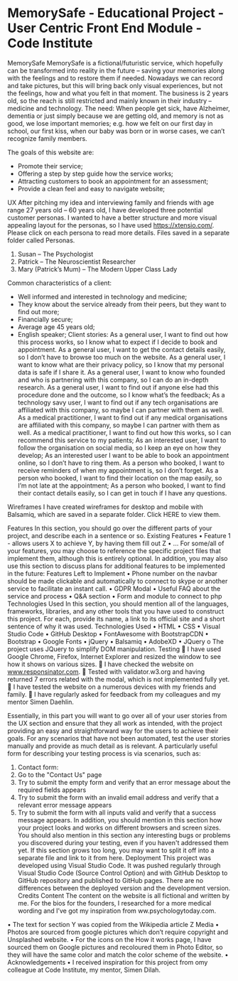 # MemorySafe - Educational Project - User Centric Front End Module - Code Institute 
MemorySafe 
MemorySafe is a fictional/futuristic service, which hopefully can be transformed into reality in the future – saving your memories along with the feelings and to restore them if needed. 
Nowadays we can record and take pictures, but this will bring back only visual experiences, but not the feelings, how and what you felt in that moment.
The business is 2 years old, so the reach is still restricted and mainly known in their industry – medicine and technology.
The need: 
When people get sick, have Alzheimer, dementia or just simply because we are getting old, and memory is not as good, we lose important memories; e.g. how we felt on our first day in school, our first kiss, when our baby was born or in worse cases, we can’t recognize family members.

The goals of this website are:
-	Promote their service;
-	Offering a step by step guide how the service works;
-	Attracting customers to book an appointment for an assessment;
-	Provide a clean feel and easy to navigate website;

UX
After pitching my idea and interviewing family and friends with age range 27 years old – 60 years old, I have developed three potential customer personas.
I wanted to have a better structure and more visual appealing layout for the personas, so I have used https://xtensio.com/.  Please click on each persona to read more details. 
Files saved in a separate folder called Personas.

1.	Susan – The Psychologist 
2.	Patrick – The Neuroscientist Researcher
3.	Mary (Patrick’s Mum) – The Modern Upper Class Lady

Common characteristics of a client:
-	Well informed and interested in technology and medicine;
-	They know about the service already from their peers, but they want to find out more;
-	Financially secure;
-	Average age 45 years old;
-	English speaker;
Client stories:
As a general user, I want to find out how this process works, so I know what to expect if I decide to book and appointment.
As a general user, I want to get the contact details easily, so I don’t have to browse too much on the website.
As a general user, I want to know what are their privacy policy, so I know that my personal data is safe if I share it.
As a general user, I want to know who founded and who is partnering with this company, so I can do an in-depth research.
As a general user, I want to find out if anyone else had this procedure done and the outcome, so I know what’s the feedback;
As a technology savy user, I want to find out if any tech organisations are affiliated with this company, so maybe I can partner with them as well.
As a medical practitioner, I want to find out if any medical organisations are affiliated with this company, so maybe I can partner with them as well.
As a medical practitioner, I want to find out how this works, so I can recommend this service to my patients;
As an interested user, I want to follow the organisation on social media, so I keep an eye on how they develop;
As an interested user I want to be able to book an appointment online, so I don’t have to ring them. 
As a person who booked, I want to receive reminders of when my appointment is, so I don’t forget. 
As a person who booked, I want to find their location on the map easily, so I’m not late at the appointment;
As a person who booked, I want to find their contact details easily, so I can get in touch if I have any questions.

Wireframes
I have created wireframes for desktop and mobile with Balsamiq, which are saved in a separate folder. Click HERE to view them.

Features
In this section, you should go over the different parts of your project, and describe each in a sentence or so.
Existing Features
•	Feature 1 - allows users X to achieve Y, by having them fill out Z
•	...
For some/all of your features, you may choose to reference the specific project files that implement them, although this is entirely optional.
In addition, you may also use this section to discuss plans for additional features to be implemented in the future:
Features Left to Implement
•	Phone number on the navbar should be made clickable and  automatically to connect to skype or another service to facilitate an instant call.
•	GDPR Modal 
•	Useful FAQ about the service and process
•	Q&A section
•	Form and module to connect to php 
Technologies Used
In this section, you should mention all of the languages, frameworks, libraries, and any other tools that you have used to construct this project. For each, provide its name, a link to its official site and a short sentence of why it was used.
Technologies Used
•	HTML 
•	CSS 
•	Visual Studio Code
•	GitHub Desktop
•	FontAwesome with BootstrapCDN
•	Bootstrap
•	Google Fonts
•	jQuery
•	Balsamiq
•	AdobeXD
•	JQuery 
o	The project uses JQuery to simplify DOM manipulation.
Testing
	I have used Google Chrome, Firefox, Internet Explorer and resized the window to see how it shows on various sizes. 
	I have checked the website on www.responsinator.com.
	Tested with validator.w3.org and having returned 7 errors related with the modal, which is not implemented fully yet.
	I have tested the website on a numerous devices with my friends and family.
	I have regularly asked for feedback from my colleagues and my mentor Simen Daehlin.

Essentially, in this part you will want to go over all of your user stories from the UX section and ensure that they all work as intended, with the project providing an easy and straightforward way for the users to achieve their goals.
For any scenarios that have not been automated, test the user stories manually and provide as much detail as is relevant. A particularly useful form for describing your testing process is via scenarios, such as:
1.	Contact form: 
1.	Go to the "Contact Us" page
2.	Try to submit the empty form and verify that an error message about the required fields appears
3.	Try to submit the form with an invalid email address and verify that a relevant error message appears
4.	Try to submit the form with all inputs valid and verify that a success message appears.
In addition, you should mention in this section how your project looks and works on different browsers and screen sizes.
You should also mention in this section any interesting bugs or problems you discovered during your testing, even if you haven't addressed them yet.
If this section grows too long, you may want to split it off into a separate file and link to it from here.
Deployment
This project was developed using Visual Studio Code. It was pushed regularly through Visual Studio Code (Source Control Option) and with GitHub Desktop to GitHub repository and published to GitHub pages.
There are no differences between the deployed version and the development version.
 Credits
Content
The content on the website is all fictional and written by me. For the bios for the founders, I researched for a more medical wording and I’ve got my inspiration from ww.psychologytoday.com.

•	The text for section Y was copied from the Wikipedia article Z
Media
•	Photos are sourced from google pictures which don’t require copyright and Unsplashed website. 
•	For the icons on the How it works page, I have sourced them on Google pictures and recoloured them in Photo Editor, so they will have the same color and match the color scheme of the website.
•	
Acknowledgements
•	I received inspiration for this project from omy colleague at Code Institute, my mentor, Simen Dilah.

